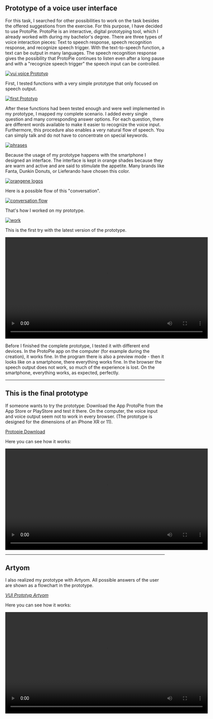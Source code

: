 ## Prototype of a voice user interface


For this task, I searched for other possibilities to work on the task besides the offered suggestions from the exercise. For this purpose, I have decided to use ProtoPie. ProtoPie is an interactive, digital prototyping tool, which I already worked with during my bachelor's degree. There are three types of voice interaction pieces: Text to speech response, speech recognition response, and recognize speech trigger. With the text-to-speech function, a text can be output in many languages. The speech recognition response gives the possibility that ProtoPie continues to listen even after a long pause and with a "recognize speech trigger" the speech input can be controlled. 

<p>
  <a href="/assets/vui/vui_voicePrototyp.png" title="vui voice Prototyp">
    <img src="/assets/vui/vui_voicePrototyp.png" alt="vui voice Prototyp" />
  </a>
</p>

First, I tested functions with a very simple prototype that only focused on speech output. 

<p>
  <a href="/assets/vui/vui_first_protopie.png" title="first Prototyp">
    <img src="/assets/vui/vui_first_protopie.png" alt="first Prototyp" />
  </a>
</p>

After these functions had been tested enough and were well implemented in my prototype, I mapped my complete scenario. I added every single question and many corresponding answer options. For each question, there are different words available to make it easier to recognize the voice input. Furthermore, this procedure also enables a very natural flow of speech. You can simply talk and do not have to concentrate on special keywords. 

<p>
  <a href="/assets/vui/vui_phrases.png" title="phrases">
    <img src="/assets/vui/vui_phrases.png" alt="phrases" />
  </a>
</p>

Because the usage of my prototype happens with the smartphone I designed an interface. The interface is kept in orange shades because they are warm and active and are said to stimulate the appetite. Many brands like Fanta, Dunkin Donuts, or Lieferando have chosen this color. 

<p>
  <a href="/assets/vui/vui_orange-logos.png" title="orangene logos">
    <img src="/assets/vui/vui_orange-logos.png" alt="orangene logos" />
  </a>
</p>

Here is a possible flow of this "conversation".

<p>
  <a href="/assets/vui/vui_verlauf.png" title="conversation flow">
    <img src="/assets/vui/vui_verlauf.png" alt="conversation flow" />
  </a>
</p>

That's how I worked on my prototype.

<p>
  <a href="/assets/vui/vui_aufbau.png" title="work">
    <img src="/assets/vui/vui_aufbau.png" alt="work" />
  </a>
</p>

This is the first try with the latest version of the prototype.

<video width="contain" height="320" controls>
  <source src="assets/vui/vui_short.mp4" type="video/mp4">
</video>


Before I finished the complete prototype, I tested it with different end devices. In the ProtoPie app on the computer (for example during the creation), it works fine. In the program there is also a preview mode - then it looks like on a smartphone, there everything works fine. In the browser the speech output does not work, so much of the experience is lost. On the smartphone, everything works, as expected, perfectly.



***

## This is the final prototype

If someone wants to try the prototype: Download the App ProtoPie from the App Store or PlayStore and test it there. On the computer, the voice input and voice output seem not to work in every browser. (The prototype is designed for the dimensions of an iPhone XR or 11).

<a href="VUI_Prototyp.pie" download>Protopie Download</a>

Here you can see how it works:

<video width="contain" height="320" controls>
  <source src="assets/vui/vuiUserText.mp4" type="video/mp4">
</video>


***

## Artyom

I also realized my prototype with Artyom. All possible answers of the user are shown as a flowchart in the prototype.

[*VUI Prototyp Artyom*](vui/vui_artyom/index.html)

Here you can see how it works:

<video width="contain" height="320" controls>
  <source src="assets/vui/vui_artyom.mov" type="video/mp4">
</video>
